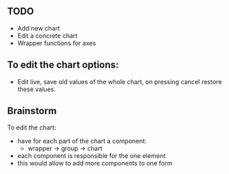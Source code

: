## TODO
* Add new chart
* Edit a concrete chart
* Wrapper functions for axes


## To edit the chart options:
* Edit live, save old values of the whole chart, on pressing cancel restore these values.

## Brainstorm
To edit the chart:
* have for each part of the chart a component:
    * wrapper -> group -> chart
* each component is responsible for the one element
* this would allow to add more components to one form
 
